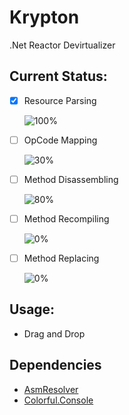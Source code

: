 # Krypton
.Net Reactor Devirtualizer

Current Status:
---------------
- [x] Resource Parsing  

  ![100%](https://progress-bar.dev/100)

- [ ] OpCode Mapping  

  ![30%](https://progress-bar.dev/30)

- [ ] Method Disassembling  

  ![80%](https://progress-bar.dev/80)

- [ ] Method Recompiling

  ![0%](https://progress-bar.dev/0)

- [ ] Method Replacing     

  ![0%](https://progress-bar.dev/0)


Usage:
------
- Drag and Drop

Dependencies
------------
- [AsmResolver](https://github.com/Washi1337/AsmResolver)
- [Colorful.Console](https://github.com/tomakita/Colorful.Console)
